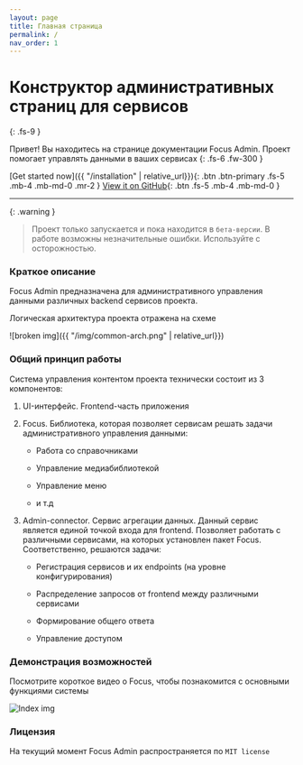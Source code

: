 ```yaml
---
layout: page
title: Главная страница
permalink: /
nav_order: 1
---
```

# Конструктор административных страниц для сервисов
{: .fs-9 }

Привет! Вы находитесь на странице документации Focus Admin. Проект помогает управлять данными в ваших сервисах
{: .fs-6 .fw-300 }

[Get started now]({{ "/installation" | relative_url}}){: .btn .btn-primary .fs-5 .mb-4 .mb-md-0 .mr-2 }
[View it on GitHub](https://github.com/aeroideaservices/focus){: .btn .fs-5 .mb-4 .mb-md-0 }

---

{: .warning }
> Проект только запускается и пока находится в `бета-версии`. В работе возможны незначительные ошибки. Используйте с осторожностью.

### Краткое описание

Focus Admin предназначена для административного управления данными различных backend сервисов проекта.

Логическая архитектура проекта отражена на схеме

![broken img]({{ "/img/common-arch.png" | relative_url}})

### Общий принцип работы

Система управления контентом проекта технически состоит из 3 компонентов:

1. UI-интерфейс. Frontend-часть приложения

2. Focus. Библиотека, которая позволяет сервисам решать задачи административного управления данными:

   - Работа со справочниками

   - Управление медиабиблиотекой

   - Управление меню

   - и т.д

3. Admin-connector. Сервис агрегации данных. Данный сервис является единой точкой входа для frontend. Позволяет работать с различными сервисами, на которых установлен пакет Focus. Соответственно, решаются задачи:

   - Регистрация сервисов и их endpoints (на уровне конфигурирования)

   - Распределение запросов от frontend между различными сервисами

   - Формирование общего ответа

   - Управление доступом

### Демонстрация возможностей

Посмотрите короткое видео о Focus, чтобы познакомится с основными функциями системы

![Index img](https://i.stack.imgur.com/q3ceS.png)

### Лицензия

На текущий момент Focus Admin распространяется по `MIT license`